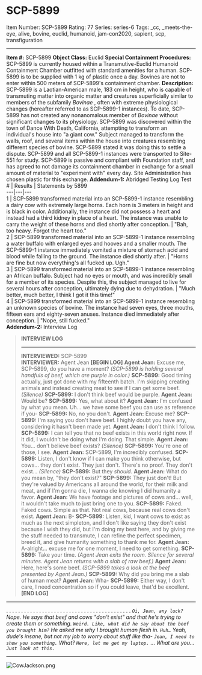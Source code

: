 # SCP-5899
Item Number: SCP-5899
Rating: 77
Series: series-6
Tags: _cc, _meets-the-eye, alive, bovine, euclid, humanoid, jam-con2020, sapient, scp, transfiguration

---

**Item #:** SCP-5899
**Object Class:** Euclid
**Special Containment Procedures:** SCP-5899 is currently housed within a Transmutive-Euclid Humanoid Containment Chamber outfitted with standard amenities for a human. SCP-5899 is to be supplied with 1 kg of plastic once a day. Bovines are not to enter within 500 meters of SCP-5899's containment chamber.
**Description:** SCP-5899 is a Laotian-American male, 183 cm in height, who is capable of transmuting matter into organic matter and creatures superficially similar to members of the subfamily _Bovinae_ , often with extreme physiological changes (hereafter referred to as SCP-5899-1 instances). To date, SCP-5899 has not created any nonanomalous member of _Bovinae_ without significant changes to its physiology.
SCP-5899 was discovered within the town of Dance With Death, California, attempting to transform an individual's house into "a giant cow." Subject managed to transform the walls, roof, and several items within the house into creatures resembling different species of bovine. SCP-5899 stated it was doing this to settle a dispute. SCP-5899 and all SCP-5899-1 instances were transported to Site-551 for study.
SCP-5899 is passive and compliant with Foundation staff, and has agreed to not damage its containment chamber in exchange for a small amount of material to "experiment with" every day. Site Administration has chosen plastic for this exchange.
**Addendum-1:** Abridged Testing Log
Test # | Results | Statements by 5899  
---|---|---  
1 | SCP-5899 transformed material into an SCP-5899-1 instance resembling a dairy cow with extremely large horns. Each horn is 3 meters in height and is black in color. Additionally, the instance did not possess a heart and instead had a third kidney in place of a heart. The instance was unable to carry the weight of these horns and died shortly after conception. | "Bah, too heavy. Forgot the heart too."  
2 | SCP-5899 transformed material into an SCP-5899-1 instance resembling a water buffalo with enlarged eyes and hooves and a smaller mouth. The SCP-5899-1 instance immediately vomited a mixture of stomach acid and blood while falling to the ground. The instance died shortly after. | "Horns are fine but now everything's all fucked up. Ugh."  
3 | SCP-5899 transformed material into an SCP-5899-1 instance resembling an African buffalo. Subject had no eyes or mouth, and was incredibly small for a member of its species. Despite this, the subject managed to live for several hours after conception, ultimately dying due to dehydration. | "Much better, much better, I think I got it this time!"  
4 | SCP-5899 transformed material into an SCP-5899-1 instance resembling an unknown species of bovine. The instance had seven eyes, three mouths, fifteen ears and eighty-seven anuses. Instance died immediately after conception. | "Nope, still fucked."  
**Addendum-2:** Interview Log
> **INTERVIEW LOG**
> * * *
> **INTERVIEWED:** SCP-5899  
>  **INTERVIEWER:** Agent Jean
> **[BEGIN LOG]**
> **Agent Jean:** Excuse me, SCP-5899, do you have a moment?
> _(SCP-5899 is holding several handfuls of beef, which are purple in color.)_
> **SCP-5899:** Good timing actually, just got done with my fifteenth batch. I'm skipping creating animals and instead creating meat to see if I can get some beef.
> _(Silence)_
> **SCP-5899:** I don't think beef would be purple.
> **Agent Jean:** Would be?
> **SCP-5899:** Yes, what about it?
> **Agent Jean:** I'm confused by what you mean. Uh… we have some beef you can use as reference if you-
> **SCP-5899:** No, no you don't.
> **Agent Jean:** Excuse me?
> **SCP-5899:** I'm saying you don't have beef. I highly doubt you have any, considering it hasn't been made yet.
> **Agent Jean:** I don't think I follow.
> **SCP-5899:** I can tell you that no beef exists in this world right now. If it did, I wouldn't be doing what I'm doing. That simple.
> **Agent Jean:** You… don't believe beef exists?
> _(Silence)_
> **SCP-5899:** You're one of those, I see.
> **Agent Jean:** SCP-5899, I'm incredibly confused.
> **SCP-5899:** Listen, I don't know if I can make you think otherwise, but cows… they don't exist. They just don't. There's no proof. They don't exist…
> _(Silence)_
> **SCP-5899:** But they _should_.
> **Agent Jean:** What do you mean by, "they don't exist?"
> **SCP-5899:** They just don't! But they're valued by Americans all around the world, for their milk and meat, and if I'm gonna die, I wanna die knowing I did humanity a favor.
> **Agent Jean:** We have footage and pictures of cows and… well, it wouldn't take much to just bring one to you.
> **SCP-5899:** Faked. Faked cows. Simple as that. Not real cows, because real cows don't exist.
> **Agent Jean:** B-
> **SCP-5899:** Listen, kid, I want cows to exist as much as the next simpleton, and I don't like saying they don't exist because I wish they did, but I'm doing my best here, and by giving me the stuff needed to transmute, I can refine the perfect specimen, breed it, and give humanity something to thank me for.
> **Agent Jean:** A-alright… excuse me for one moment, I need to get something.
> **SCP-5899:** Take your time.
> _(Agent Jean exits the room. Silence for several minutes. Agent Jean returns with a slab of raw beef.)_
> **Agent Jean:** Here, here's some beef.
> _(SCP-5899 takes a look at the beef presented by Agent Jean.)_
> **SCP-5899:** Why did you bring me a slab of human meat?
> **Agent Jean:** Wha-
> **SCP-5899:** Either way, I don't care, I need concentration so if you could leave, that'd be excellent.
> **[END LOG]**
* * *
.
.
.
.
.
.
.
.
.
.
.
.
.
.
.
.
.
.
.
.
.
.
.
.
.
.
.
.
.
.
.
.
.
.
.
.
.
.
.
.
.
.
_`Oi, Jean, any luck?`_
_Nope. He says that beef and cows "don't exist" and that he's trying to create them or something._
_`Weird. Like, what did he say about the beef you brought him?`_
_He asked me why I brought human flesh in._
_`Huh…`_
_Yeah, dude's insane, but not my job to worry about stuff like tha-_
_`Jean, I need to show you something.`_
_What?_
_`Here, let me get my laptop.`_
…
_What are you…_
_`Just look at this.`_
* * *
![CowJackson.png](https://scp-wiki.wdfiles.com/local--files/scp-5899/CowJackson.png)